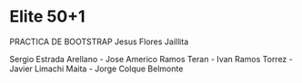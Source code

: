 # Elite 50+1
PRACTICA DE BOOTSTRAP
Jesus Flores Jaillita 

Sergio Estrada Arellano -
Jose Americo Ramos Teran -
Ivan Ramos Torrez -
Javier Limachi Maita -
Jorge Colque Belmonte

